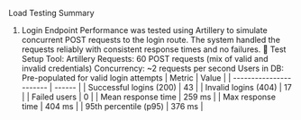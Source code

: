 Load Testing Summary 
1. Login Endpoint
   Performance was tested using Artillery to simulate concurrent POST requests to the login route. The system handled the requests reliably with consistent response times and no failures.
   🔧 Test Setup
   Tool: Artillery
   Requests: 60 POST requests (mix of valid and invalid credentials)
   Concurrency: ~2 requests per second
   Users in DB: Pre-populated for valid login attempts
   | Metric                  | Value  |
   | ----------------------- | ------ |
   | Successful logins (200) | 43     |
   | Invalid logins (404)    | 17     |
   | Failed users            | 0      |
   | Mean response time      | 259 ms |
   | Max response time       | 404 ms |
   | 95th percentile (p95)   | 376 ms |
